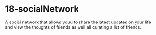 # 18-socialNetwork

A social network that allows youu to share the latest updates on your life and view the thoughts of friends as well all curating a list of friends.
